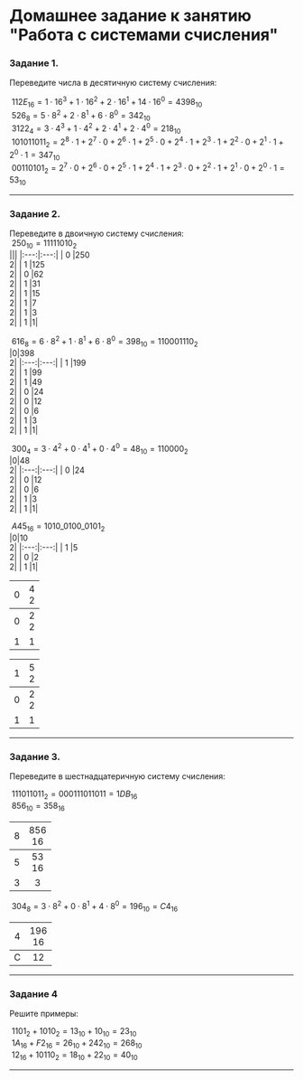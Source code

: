 # Домашнее задание к занятию "Работа с системами счисления"

### Задание 1.

Переведите числа в десятичную систему счисления:

$\ 112E_{16} = 1 \cdot 16^3 + 1 \cdot 16^2 + 2 \cdot 16^1 + 14 \cdot 16^0 = 4398_{10}$  
$\ 526_8 = 5 \cdot 8^2 + 2 \cdot 8^1 + 6 \cdot 8^0 = 342_{10}$  
$\ 3122_4 = 3 \cdot 4^3 + 1 \cdot 4^2 + 2 \cdot 4^1 + 2 \cdot 4^0 = 218_{10}$  
$\ 101011011_2 = 2^8 \cdot 1 + 2^7 \cdot 0 + 2^6 \cdot 1 + 2^5 \cdot 0 + 2^4 \cdot 1 + 2^3 \cdot 1 + 2^2 \cdot 0 + 2^1 \cdot 1 + 2^0 \cdot 1 = 347_{10}$  
$\ 00110101_2 = 2^7 \cdot 0 + 2^6 \cdot 0 + 2^5 \cdot 1 + 2^4 \cdot 1 + 2^3 \cdot 0 + 2^2 \cdot 1 + 2^1 \cdot 0 + 2^0 \cdot 1 = 53_{10}$  

------

### Задание 2.

Переведите в двоичную систему счисления:  
$\ 250_{10} = 11111010_2$  
|||
|:---:|:---:|
| 0 |250<br>2|
| 1 |125<br>2|
| 0 |62<br>2|
| 1 |31<br>2|
| 1 |15<br>2|
| 1 |7<br>2|
| 1 |3<br>2|
| 1 |1|

$\ 616_8 = 6 \cdot 8^2 + 1 \cdot 8^1 + 6 \cdot 8^0 = 398_{10} = 110001110_2$  
|<span style="font-weight:normal">0</span>|<span style="font-weight:normal">398<br>2</span>|
|:---:|:---:|
| 1 |199<br>2|
| 1 |99<br>2|
| 1 |49<br>2|
| 0 |24<br>2|
| 0 |12<br>2|
| 0 |6<br>2|
| 1 |3<br>2|
| 1 |1|


$\ 300_4 = 3 \cdot 4^2 + 0 \cdot 4^1 + 0 \cdot 4^0 = 48_{10} = 110000_2$  
|<span style="font-weight:normal">0</span>|<span style="font-weight:normal">48<br>2</span>|
|:---:|:---:|
| 0 |24<br>2|
| 0 |12<br>2|
| 0 |6<br>2|
| 1 |3<br>2|
| 1 |1|

$\ A45_{16} = 1010\_0100\_0101_2$  
|<span style="font-weight:normal">0</span>|<span style="font-weight:normal">10<br>2</span>|
|:---:|:---:|
| 1 |5<br>2|
| 0 |2<br>2|
| 1 |1|

|<span style="font-weight:normal">0</span>|<span style="font-weight:normal">4<br>2</span>|
|:---:|:---:|
| 0 |2<br>2|
| 1 |1|

|<span style="font-weight:normal">1</span>|<span style="font-weight:normal">5<br>2</span>|
|:---:|:---:|
| 0 |2<br>2|
| 1 |1|

------
### Задание 3. 

Переведите в шестнадцатеричную систему счисления:

$\ 111011011_2 = 0001 1101 1011 = 1DB_{16}$  
$\ 856_{10} = 358_{16}$  

|<span style="font-weight:normal">8</span>|<span style="font-weight:normal">856<br>16</span>|
|:---:|:---:|
| 5 |53<br>16|
| 3 |3|


$\ 304_8 = 3 \cdot 8^2 + 0 \cdot 8^1 + 4 \cdot 8^0 = 196_{10} = C4_{16}$  

|<span style="font-weight:normal">4</span>|<span style="font-weight:normal">196<br>16</span>|
|:---:|:---:|
| C |12|

------

### Задание 4

Решите примеры:

$\ 1101_2 + 1010_2 = 13_{10} + 10_{10} = 23_{10}$  
$\ 1A_{16} + F2_{16} = 26_{10} + 242_{10} = 268_{10}$  
$\ 12_{16} + 10110_2 = 18_{10} + 22_{10} = 40_{10}$  

------

